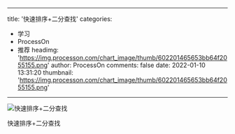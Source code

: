 
---
title: '快速排序+二分查找'
categories: 
 - 学习
 - ProcessOn
 - 推荐
headimg: 'https://img.processon.com/chart_image/thumb/602201465653bb64f2055155.png'
author: ProcessOn
comments: false
date: 2022-01-10 13:31:20
thumbnail: 'https://img.processon.com/chart_image/thumb/602201465653bb64f2055155.png'
---

<div>   
<img class="thumb" alt="快速排序+二分查找" src="https://img.processon.com/chart_image/thumb/602201465653bb64f2055155.png" referrerpolicy="no-referrer">
<p>快速排序+二分查找</p>  
</div>
            